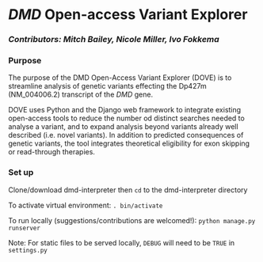 # _DMD_ Open-access Variant Explorer

### _Contributors: Mitch Bailey, Nicole Miller, Ivo Fokkema_

### Purpose
The purpose of the DMD Open-Access Variant Explorer (DOVE) is to streamline analysis of genetic variants effecting the Dp427m (NM_004006.2) transcript of the _DMD_ gene.

DOVE uses Python and the Django web framework to integrate existing open-access tools to reduce the number od distinct searches needed to analyse a variant, and to expand analysis beyond variants already well described (i.e. novel variants). In addition to predicted consequences of genetic variants, the tool integrates theoretical eligibility for exon skipping or read-through therapies.

### Set up
Clone/download dmd-interpreter then ```cd``` to the dmd-interpreter directory

To activate virtual environment:
```. bin/activate```

To run locally (suggestions/contributions are welcomed!):
```python manage.py runserver```

Note: For static files to be served locally, ```DEBUG``` will need to be ```TRUE``` in ```settings.py```
